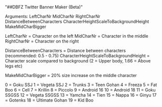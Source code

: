 "##DBFZ Twitter Banner Maker (Beta)" 

Arguments:
LeftCharNr MidCharNr RightCharNr DistanceBetweenCharacters CharacterHeightScaleToBackgroundHeight MakeMidCharBigger

LeftCharNr = Character on the left
MidCharNr = Character in the middle
RightCharNr = Character on the right

DistanceBetweenCharacters = Distance between characters (recommended: 0.5 - 0.75)
CharacterHeightScaleToBackgroundHeight = Character scale compared to background (2 = Upper body, 1.66 = Above legs etc)

MakeMidCharBigger = 20% size increase on the middle character

0 = Goku SSJ 
1 = Vegeta SSJ
2 = Trunks
3 = Teen Gohan
4 = Freeza
5 = Fat Boo
6 = Cell
7 = Krillin
8 = Piccolo
9 = Android 16
10 = Android 18
11 = Goku SSGSS
12 = Vegeta SSGSS
13 = Yamcha
14 = Tien
15 = Nappa
16 = Ginyu
17 = Gotenks
18 = Ultimate Gohan
19 = Kid Boo

